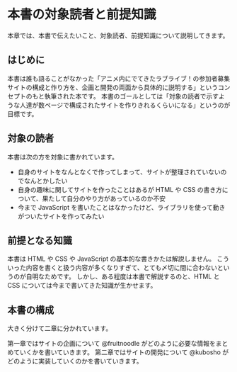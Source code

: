 # 本書の対象読者と前提知識

本章では、本書で伝えたいこと、対象読者、前提知識について説明してきます。

## はじめに

本書は誰も語ることがなかった「アニメ内にでてきたラブライブ！の参加者募集サイトの構成と作り方を、企画と開発の両面から具体的に説明する」というコンセプトのもと執筆された本です。
本書のゴールとしては「対象の読者で示すような人達が数ページで構成されたサイトを作りきれるくらいになる」というのが目標です。

## 対象の読者

本書は次の方を対象に書かれています。

- 自身のサイトをなんとなくで作ってしまって、サイトが整理されていないのでなんとかしたい
- 自身の趣味に関してサイトを作ったことはあるが HTML や CSS の書き方について、果たして自分のやり方があっているのか不安
- 今まで JavaScript を書いたことはなかったけど、ライブラリを使って動きがついたサイトを作ってみたい

## 前提となる知識

本書は HTML や CSS や JavaScript の基本的な書きかたは解説しません。
こういった内容を書くと扱う内容が多くなりすぎて、とても〆切に間に合わないというのが自明なためです。
しかし、ある程度は本書で解説するのと、HTML と CSS については今まで書いてきた知識が生かせます。

## 本書の構成

大きく分けて二章に分かれています。

第一章ではサイトの企画について @fruitnoodle がどのように必要な情報をまとめていくかを書いていきます。
第二章ではサイトの開発について @kubosho がどのように実装していくのかを書いていきます。
